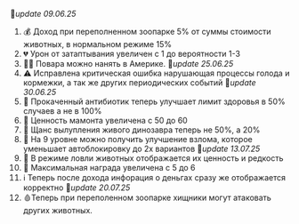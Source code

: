 🚩*update 09.06.25*
1. 💰 Доход при переполненном зоопарке 5% от суммы стоимости животных, в нормальном режиме 15%
2. 💔 Урон от затаптывания увеличен с 1 до вероятности 1-3
3. 👨‍🍳 Повара можно нанять в Америке. 
🚩*update 25.06.25*
1. ⚠️ Исправлена критическая ошибка нарушающая процессы голода и кормежки, а так же других периодических событий
🚩*update 30.06.25*
1. 💉 Прокаченный антибиотик теперь улучшает лимит здоровья в 50% случаев а не в 100%
2. 🦣 Ценность мамонта увеличена с 50 до 60
3. 🦕 Щанс вылупления живого динозавра теперь не 50%, а 20%
4. 🔐 На 9 уровне можно получить улучшение взлома, которое уменьшает автоблокировку до 2х вариантов
🚩*update 13.07.25*
1. 🦓 В режиме ловли животных отображается их ценность и редкость
2. 🎳 Максимальная награда увеличена с 5 до 6
3. ℹ️ Теперь после дохода инфорация о деньгах сразу же отображается корректно
🚩*update 20.07.25*
1. 🩸Теперь при переполенном зоопарке хищники могут атаковать других животных.
